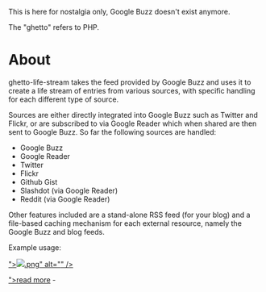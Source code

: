 This is here for nostalgia only, Google Buzz doesn't exist anymore.

The "ghetto" refers to PHP.

About
=====

ghetto-life-stream takes the feed provided by Google Buzz and uses
it to create a life stream of entries from various sources, with
specific handling for each different type of source.

Sources are either directly integrated into Google Buzz such as
Twitter and Flickr, or are subscribed to via Google Reader which when
shared are then sent to Google Buzz. So far the following sources are
handled:

- Google Buzz
- Google Reader
- Twitter
- Flickr
- Github Gist
- Slashdot (via Google Reader)
- Reddit (via Google Reader)

Other features included are a stand-alone RSS feed (for your blog)
and a file-based caching mechanism for each external resource,
namely the Google Buzz and blog feeds.

Example usage:

   <? foreach (get_buzz_entries() as $entry) { ?>
   <div>
       <a href="<?= $entry["profile"] ?>"><img
           src="/img/icons/<?= $entry["source"] ?>.png"
           alt="<?= $entry["source"] ?>" /></a>
       <p>
           <?= $entry["body"] ?>
           <? if ($entry["link"]) { ?>
            <a class="more" href="<?= $entry["link"] ?>">read more</a>
           <? } ?>
           - <?= $entry["time"] ?>
       </p>
   </div>
   <? } ?>
